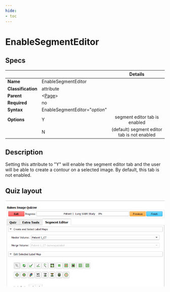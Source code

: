 ```yaml
---
hide:
- toc
---
```

<!-- let javascript handle toc on left sidebar -->
# EnableSegmentEditor

## Specs

| ||Details|
|---|---|:---:|
| **Name** | EnableSegmentEditor ||
| **Classification** | attribute ||
| **Parent** | <[Page](index.md)\> ||
| **Required** | no ||
| **Syntax** | EnableSegmentEditor="*option*" |  |
| **Options** | Y | segment editor tab is enabled|
|             | N |(default) segment editor tab is not enabled|

## Description

Setting this attribute to "Y" will enable the segment editor tab and the
user will be able to create a contour on a selected image. 
By default, this tab is not enabled.

## Quiz layout

![Segment Editor](assets/segmenteditor.png)

